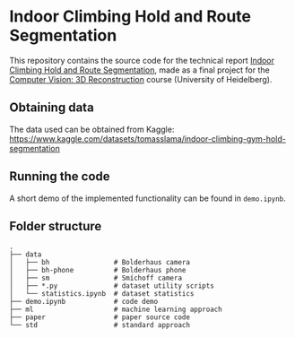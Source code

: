 # Indoor Climbing Hold and Route Segmentation
This repository contains the source code for the technical report [Indoor Climbing Hold and Route Segmentation](TODO), made as a final project for the [Computer Vision: 3D Reconstruction](https://hci.iwr.uni-heidelberg.de/content/computer-vision-3d-reconstruction-ws-2223) course (University of Heidelberg).

## Obtaining data
The data used can be obtained from Kaggle: https://www.kaggle.com/datasets/tomasslama/indoor-climbing-gym-hold-segmentation

## Running the code
A short demo of the implemented functionality can be found in `demo.ipynb`.

## Folder structure

```
.
├── data
│   ├── bh                # Bolderhaus camera
│   ├── bh-phone          # Bolderhaus phone
│   ├── sm                # Smíchoff camera
│   ├── *.py              # dataset utility scripts
│   └── statistics.ipynb  # dataset statistics
├── demo.ipynb            # code demo
├── ml                    # machine learning approach
├── paper                 # paper source code
└── std                   # standard approach
```
